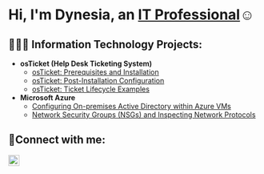 <h1>Hi, I'm Dynesia, an <a href="https://linkedin.com/in/dynesia-brown">IT Professional</a>☺</h1>

<h2>👩🏽‍💻 Information Technology Projects:</h2>

- <b>osTicket (Help Desk Ticketing System)</b>
  - [osTicket: Prerequisites and Installation](https://github.com/Dynesia1224/osticket-prereqs)
  - [osTicket: Post-Installation Configuration](https://github.com/Dynesia1224/post-install-config)
  - [osTicket: Ticket Lifecycle Examples](https://github.com/Dynesia1224/ticket-lifecycle)
- <b>Microsoft Azure</b>
  - [Configuring On-premises Active Directory within Azure VMs](https://github.com/Dynesia1224/configure-ad)
  - [Network Security Groups (NSGs) and Inspecting Network Protocols](https://github.com/Dynesia1224/azure-network-protocols)

<h2>🤳Connect with me:</h2>


[<img align="left" alt="Josh | LinkedIn" width="22px" src="https://cdn.jsdelivr.net/npm/simple-icons@v3/icons/linkedin.svg" />][linkedin]



[linkedin]: https://www.linkedin.com/in/dynesia-brown/
